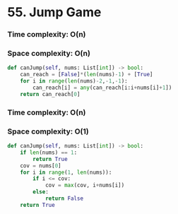 # 55. Jump Game

### Time complexity: O(n)
### Space complexity: O(n)
```Python
def canJump(self, nums: List[int]) -> bool:
    can_reach = [False]*(len(nums)-1) + [True]
    for i in range(len(nums)-2,-1,-1):
        can_reach[i] = any(can_reach[i:i+nums[i]+1])
    return can_reach[0]
```


### Time complexity: O(n)
### Space complexity: O(1)
```Python
def canJump(self, nums: List[int]) -> bool:
    if len(nums) == 1:
        return True
    cov = nums[0]                       
    for i in range(1, len(nums)):
        if i <= cov:
            cov = max(cov, i+nums[i])   
        else:
            return False               
    return True
```
